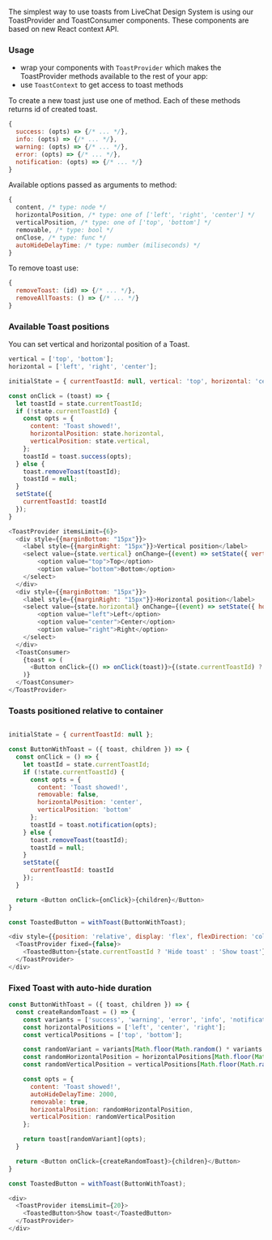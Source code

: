 The simplest way to use toasts from LiveChat Design System is using our ToastProvider and ToastConsumer components.
These components are based on new React context API.

### Usage
- wrap your components with `ToastProvider` which makes the ToastProvider methods available to the rest of your app:
- use `ToastContext` to get access to toast methods

To create a new toast just use one of method. Each of these methods returns id of created toast.
```js static
{
  success: (opts) => {/* ... */},
  info: (opts) => {/* ... */},
  warning: (opts) => {/* ... */},
  error: (opts) => {/* ... */},
  notification: (opts) => {/* ... */}
}
```
Available options passed as arguments to method:
```js static
{
  content, /* type: node */
  horizontalPosition, /* type: one of ['left', 'right', 'center'] */
  verticalPosition, /* type: one of ['top', 'bottom'] */
  removable, /* type: bool */
  onClose, /* type: func */
  autoHideDelayTime: /* type: number (miliseconds) */
}
```
To remove toast use:
```js static
{
  removeToast: (id) => {/* ... */},
  removeAllToasts: () => {/* ... */}
}
```

### Available Toast positions
You can set vertical and horizontal position of a Toast.
```js static
vertical = ['top', 'bottom'];
horizontal = ['left', 'right', 'center'];
```

```js
initialState = { currentToastId: null, vertical: 'top', horizontal: 'center' };

const onClick = (toast) => {
  let toastId = state.currentToastId;
  if (!state.currentToastId) {
    const opts = {
      content: 'Toast showed!',
      horizontalPosition: state.horizontal,
      verticalPosition: state.vertical,
    };
    toastId = toast.success(opts);
  } else {
    toast.removeToast(toastId);
    toastId = null;
  }
  setState({
    currentToastId: toastId
  });
}

<ToastProvider itemsLimit={6}>
  <div style={{marginBottom: "15px"}}>
    <label style={{marginRight: "15px"}}>Vertical position</label>
    <select value={state.vertical} onChange={(event) => setState({ vertical: event.target.value})}>
        <option value="top">Top</option>
        <option value="bottom">Bottom</option>
    </select>
  </div>
  <div style={{marginBottom: "15px"}}>
    <label style={{marginRight: "15px"}}>Horizontal position</label>
    <select value={state.horizontal} onChange={(event) => setState({ horizontal: event.target.value})}>
        <option value="left">Left</option>
        <option value="center">Center</option>
        <option value="right">Right</option>
    </select>
  </div>
  <ToastConsumer>
    {toast => (
      <Button onClick={() => onClick(toast)}>{(state.currentToastId) ? 'Hide' : 'Show'} toast</Button>
    )}
  </ToastConsumer>
</ToastProvider>
```

### Toasts positioned relative to container
```js

initialState = { currentToastId: null };

const ButtonWithToast = ({ toast, children }) => {
  const onClick = () => {
    let toastId = state.currentToastId;
    if (!state.currentToastId) {
      const opts = {
        content: 'Toast showed!',
        removable: false,
        horizontalPosition: 'center',
        verticalPosition: 'bottom'
      };
      toastId = toast.notification(opts);
    } else {
      toast.removeToast(toastId);
      toastId = null;
    }
    setState({
      currentToastId: toastId
    });
  }

  return <Button onClick={onClick}>{children}</Button>
}

const ToastedButton = withToast(ButtonWithToast);

<div style={{position: 'relative', display: 'flex', flexDirection: 'column', alignItems: 'center', justifyContent: 'center', width: '100%', height: '200px'}}>
  <ToastProvider fixed={false}>
    <ToastedButton>{state.currentToastId ? 'Hide toast' : 'Show toast'}</ToastedButton>
  </ToastProvider>
</div>
```

### Fixed Toast with auto-hide duration

```js
const ButtonWithToast = ({ toast, children }) => {
  const createRandomToast = () => {
    const variants = ['success', 'warning', 'error', 'info', 'notification'];
    const horizontalPositions = ['left', 'center', 'right'];
    const verticalPositions = ['top', 'bottom'];

    const randomVariant = variants[Math.floor(Math.random() * variants.length)];
    const randomHorizontalPosition = horizontalPositions[Math.floor(Math.random() * horizontalPositions.length)];
    const randomVerticalPosition = verticalPositions[Math.floor(Math.random() * verticalPositions.length)];

    const opts = {
      content: 'Toast showed!',
      autoHideDelayTime: 2000,
      removable: true,
      horizontalPosition: randomHorizontalPosition,
      verticalPosition: randomVerticalPosition
    };

    return toast[randomVariant](opts);
  }

  return <Button onClick={createRandomToast}>{children}</Button>
}

const ToastedButton = withToast(ButtonWithToast);

<div>
  <ToastProvider itemsLimit={20}>
    <ToastedButton>Show toast</ToastedButton>
  </ToastProvider>
</div>
```
